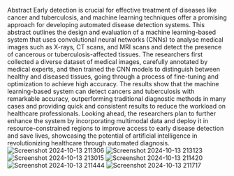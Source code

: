 Abstract
Early detection is crucial for effective treatment of diseases like cancer and tuberculosis, and machine learning techniques offer a promising approach for developing automated disease detection systems. This abstract outlines the design and evaluation of a machine learning-based system that uses convolutional neural networks (CNNs) to analyse medical images such as X-rays, CT scans, and MRI scans and detect the presence of cancerous or tuberculosis-affected tissues. The researchers first collected a diverse dataset of medical images, carefully annotated by medical experts, and then trained the CNN models to distinguish between healthy and diseased tissues, going through a process of fine-tuning and optimization to achieve high accuracy. The results show that the machine learning-based system can detect cancers and tuberculosis with remarkable accuracy, outperforming traditional diagnostic methods in many cases and providing quick and consistent results to reduce the workload on healthcare professionals. Looking ahead, the researchers plan to further enhance the system by incorporating multimodal data and deploy it in resource-constrained regions to improve access to early disease detection and save lives, showcasing the potential of artificial intelligence in revolutionizing healthcare through automated diagnosis.
![Screenshot 2024-10-13 211306](https://github.com/user-attachments/assets/e2418c80-03f3-47b2-a1b9-1fbda84bfe0b)
![Screenshot 2024-10-13 213123](https://github.com/user-attachments/assets/6efbe1b1-b29e-442f-832d-20b47098aabb)
![Screenshot 2024-10-13 213015](https://github.com/user-attachments/assets/df556dfe-241f-4602-8753-591d4c9ca901)
![Screenshot 2024-10-13 211420](https://github.com/user-attachments/assets/514ca2b1-5ae1-4001-b0ea-20d5ef54ab58)
![Screenshot 2024-10-13 211444](https://github.com/user-attachments/assets/bebf02f9-edea-4582-a82c-9b11d3112a80)
![Screenshot 2024-10-13 211717](https://github.com/user-attachments/assets/89473906-3965-4aaf-8c3b-8892f26ea078)





